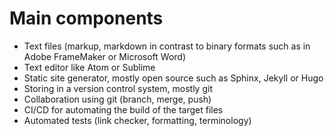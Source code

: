 
# Main components

* Text files (markup, markdown in contrast to binary formats such as in Adobe FrameMaker or Microsoft Word)
* Text editor like Atom or Sublime
* Static site generator, mostly open source such as Sphinx, Jekyll or Hugo 
* Storing in a version control system, mostly git
* Collaboration using git (branch, merge, push)
* CI/CD for automating the build of the target files
* Automated tests (link checker, formatting, terminology)
